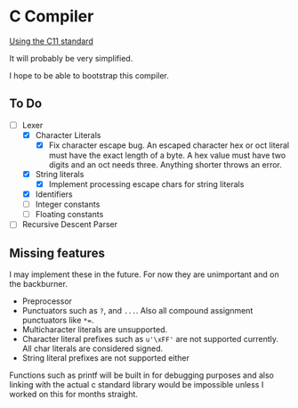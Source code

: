 # C Compiler

[Using the C11 standard](https://www.open-std.org/jtc1/sc22/WG14/www/docs/n1256.pdf)

It will probably be very simplified.

I hope to be able to bootstrap this compiler.

## To Do

- [ ] Lexer
    - [x] Character Literals
        - [x] Fix character escape bug. An escaped character hex or oct literal must have the exact length of a byte. A hex value must have two digits and an oct needs three. Anything shorter throws an error.
    - [x] String literals
        - [x] Implement processing escape chars for string literals
    - [x] Identifiers
    - [ ] Integer constants
    - [ ] Floating constants
- [ ] Recursive Descent Parser

## Missing features

I may implement these in the future. For now they are unimportant and on the backburner.

- Preprocessor
- Punctuators such as `?`, and `...`. Also all compound assignment punctuators like `*=`.
- Multicharacter literals are unsupported.
- Character literal prefixes such as `u'\xFF'` are not supported currently. All char literals are considered signed.
- String literal prefixes are not supported either

Functions such as printf will be built in for debugging purposes and also linking with the actual c standard library would be impossible unless I worked on this for months straight.
